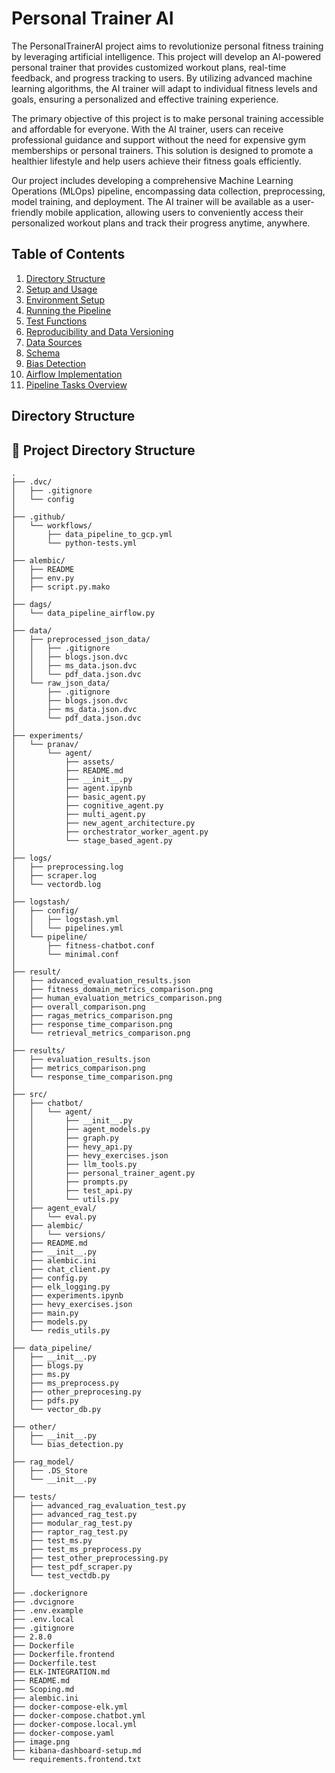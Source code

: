# Personal Trainer AI

The PersonalTrainerAI project aims to revolutionize personal fitness training by leveraging artificial intelligence. This project will develop an AI-powered personal trainer that provides customized workout plans, real-time feedback, and progress tracking to users. By utilizing advanced machine learning algorithms, the AI trainer will adapt to individual fitness levels and goals, ensuring a personalized and effective training experience.

The primary objective of this project is to make personal training accessible and affordable for everyone. With the AI trainer, users can receive professional guidance and support without the need for expensive gym memberships or personal trainers. This solution is designed to promote a healthier lifestyle and help users achieve their fitness goals efficiently.

Our project includes developing a comprehensive Machine Learning Operations (MLOps) pipeline, encompassing data collection, preprocessing, model training, and deployment. The AI trainer will be available as a user-friendly mobile application, allowing users to conveniently access their personalized workout plans and track their progress anytime, anywhere.

## Table of Contents

1. [Directory Structure](#directory-structure)
2. [Setup and Usage](#setup-and-usage)
3. [Environment Setup](#environment-setup)
4. [Running the Pipeline](#running-the-pipeline)
5. [Test Functions](#test-functions)
6. [Reproducibility and Data Versioning](#reproducibility-and-data-versioning)
7. [Data Sources](#data-sources)
8. [Schema](#schema)
9. [Bias Detection](#bias-detection)
10. [Airflow Implementation](#airflow-implementation)
11. [Pipeline Tasks Overview](#pipeline-tasks-overview)

## Directory Structure

## 📂 Project Directory Structure

```
.
├── .dvc/
│   ├── .gitignore
│   └── config
│
├── .github/
│   └── workflows/
│       ├── data_pipeline_to_gcp.yml
│       └── python-tests.yml
│
├── alembic/
│   ├── README
│   ├── env.py
│   ├── script.py.mako
│
├── dags/
│   └── data_pipeline_airflow.py
│
├── data/
│   ├── preprocessed_json_data/
│   │   ├── .gitignore
│   │   ├── blogs.json.dvc
│   │   ├── ms_data.json.dvc
│   │   └── pdf_data.json.dvc
│   └── raw_json_data/
│       ├── .gitignore
│       ├── blogs.json.dvc
│       ├── ms_data.json.dvc
│       └── pdf_data.json.dvc
│
├── experiments/
│   └── pranav/
│       └── agent/
│           ├── assets/
│           ├── README.md
│           ├── __init__.py
│           ├── agent.ipynb
│           ├── basic_agent.py
│           ├── cognitive_agent.py
│           ├── multi_agent.py
│           ├── new_agent_architecture.py
│           ├── orchestrator_worker_agent.py
│           └── stage_based_agent.py
│
├── logs/
│   ├── preprocessing.log
│   ├── scraper.log
│   └── vectordb.log
│
├── logstash/
│   ├── config/
│   │   ├── logstash.yml
│   │   └── pipelines.yml
│   └── pipeline/
│       ├── fitness-chatbot.conf
│       └── minimal.conf
│
├── result/
│   ├── advanced_evaluation_results.json
│   ├── fitness_domain_metrics_comparison.png
│   ├── human_evaluation_metrics_comparison.png
│   ├── overall_comparison.png
│   ├── ragas_metrics_comparison.png
│   ├── response_time_comparison.png
│   └── retrieval_metrics_comparison.png
│
├── results/
│   ├── evaluation_results.json
│   ├── metrics_comparison.png
│   └── response_time_comparison.png
│
├── src/
│   ├── chatbot/
│   │   └── agent/
│   │       ├── __init__.py
│   │       ├── agent_models.py
│   │       ├── graph.py
│   │       ├── hevy_api.py
│   │       ├── hevy_exercises.json
│   │       ├── llm_tools.py
│   │       ├── personal_trainer_agent.py
│   │       ├── prompts.py
│   │       ├── test_api.py
│   │       └── utils.py
│   ├── agent_eval/
│   │   └── eval.py
│   ├── alembic/
│   │   └── versions/
│   ├── README.md
│   ├── __init__.py
│   ├── alembic.ini
│   ├── chat_client.py
│   ├── config.py
│   ├── elk_logging.py
│   ├── experiments.ipynb
│   ├── hevy_exercises.json
│   ├── main.py
│   ├── models.py
│   └── redis_utils.py
│
├── data_pipeline/
│   ├── __init__.py
│   ├── blogs.py
│   ├── ms.py
│   ├── ms_preprocess.py
│   ├── other_preprocesing.py
│   ├── pdfs.py
│   └── vector_db.py
│
├── other/
│   ├── __init__.py
│   └── bias_detection.py
│
├── rag_model/
│   ├── .DS_Store
│   └── __init__.py
│
├── tests/
│   ├── advanced_rag_evaluation_test.py
│   ├── advanced_rag_test.py
│   ├── modular_rag_test.py
│   ├── raptor_rag_test.py
│   ├── test_ms.py
│   ├── test_ms_preprocess.py
│   ├── test_other_preprocessing.py
│   ├── test_pdf_scraper.py
│   └── test_vectdb.py
│
├── .dockerignore
├── .dvcignore
├── .env.example
├── .env.local
├── .gitignore
├── 2.8.0
├── Dockerfile
├── Dockerfile.frontend
├── Dockerfile.test
├── ELK-INTEGRATION.md
├── README.md
├── Scoping.md
├── alembic.ini
├── docker-compose-elk.yml
├── docker-compose.chatbot.yml
├── docker-compose.local.yml
├── docker-compose.yaml
├── image.png
├── kibana-dashboard-setup.md
└── requirements.frontend.txt
```

